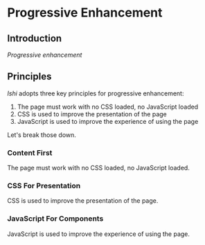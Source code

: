 # Progressive Enhancement

## Introduction

_Progressive enhancement_

## Principles

_Ishi_ adopts three key principles for progressive enhancement:

1. The page must work with no CSS loaded, no JavaScript loaded
1. CSS is used to improve the presentation of the page
1. JavaScript is used to improve the experience of using the page

Let's break those down.

### Content First

<p class="leader">The page must work with no CSS loaded, no JavaScript loaded.</p>

### CSS For Presentation

<p class="leader">CSS is used to improve the presentation of the page.</p>

### JavaScript For Components

<p class="leader">JavaScript is used to improve the experience of using the page.</p>